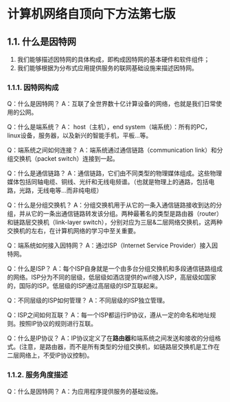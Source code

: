 # 计算机网络自顶向下方法第七版

## 1.1. 什么是因特网

1. 我们能够描述因特网的具体构成，即构成因特网的基本硬件和软件组件；
2. 我们能够根据为分布式应用提供服务的联网基础设施来描述因特网。

### 1.1.1. 因特网构成

Q：什么是因特网？
A：互联了全世界数十亿计算设备的网络，也就是我们日常使用的公网。

Q：什么是端系统？
A： host（主机），end system（端系统）：所有的PC，linux设备，服务器，以及新兴的智能手机，平板...等。

Q：端系统之间如何连接？
A：端系统通过通信链路（communication link）和分组交换机（packet switch）连接到一起。

Q：什么是通信链路？
A：通信链路，它们由不同类型的物理媒体组成。这些物理媒体包括同轴电缆、铜线、光纤和无线电频谱。（也就是物理上的通路，包括电路，光路，无线电等...而非纯电缆）

Q：什么是分组交换机？
A：分组交换机用于从它的一条入通信链路接收到达的分组，并从它的一条出通信链路转发该分组。两种最著名的类型是路由器（router）和链路层交换机（link-layer switch），分别对应为三层&二层网络交换机，这两种交换机的左右，在计算机网络的学习中至关重要。

Q：端系统如何接入因特网？
A：通过ISP（Internet Service Provider）接入因特网。

Q：什么是ISP？
A：每个ISP自身就是一个由多台分组交换机和多段通信链路组成的网络。ISP分为不同的层级，低层级如酒店提供的wifi接入ISP，高层级如国家的，国际的ISP。低层级的ISP通过高层级的ISP互联起来。

Q：不同层级的ISP如何管理？
A：不同层级的ISP独立管理。

Q：ISP之间如何互联？
A：每一个ISP都运行IP协议，遵从一定的命名和地址规则。按照IP协议的规则进行互联。

Q：什么是IP协议？
A：IP协议定义了在**路由器**和端系统之间发送和接收的分组格式。(注意，是路由器，而不是所有类型的分组交换机，如链路层交换机是工作在二层网络上，不受IP协议控制)。

### 1.1.2. 服务角度描述

Q：什么是因特网？
A：为应用程序提供服务的基础设施。



